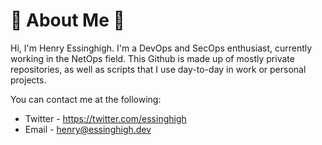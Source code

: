 # 🌠 About Me 🌠

Hi, I'm Henry Essinghigh. I'm a DevOps and SecOps enthusiast, currently working in the NetOps field. This Github is made up of mostly private repositories, as well as scripts that I use day-to-day in work or personal projects.

You can contact me at the following:

- Twitter - https://twitter.com/essinghigh
- Email - henry@essinghigh.dev



